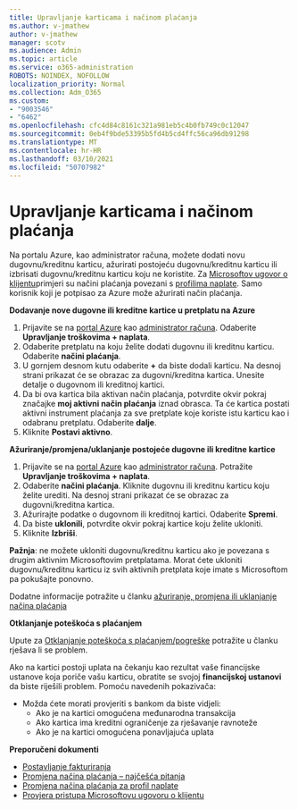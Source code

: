 ```yaml
---
title: Upravljanje karticama i načinom plaćanja
ms.author: v-jmathew
author: v-jmathew
manager: scotv
ms.audience: Admin
ms.topic: article
ms.service: o365-administration
ROBOTS: NOINDEX, NOFOLLOW
localization_priority: Normal
ms.collection: Adm_O365
ms.custom:
- "9003546"
- "6462"
ms.openlocfilehash: cfc4d84c8161c321a981eb5c4b0fb749c0c12047
ms.sourcegitcommit: 0eb4f9bde53395b5fd4b5cd4ffc56ca96db91298
ms.translationtype: MT
ms.contentlocale: hr-HR
ms.lasthandoff: 03/10/2021
ms.locfileid: "50707982"
---
```

# <a name="manage-card-and-payment-method"></a>Upravljanje karticama i načinom plaćanja

Na portalu Azure, kao administrator računa, možete dodati novu dugovnu/kreditnu karticu, ažurirati postojeću dugovnu/kreditnu karticu ili izbrisati dugovnu/kreditnu karticu koju ne koristite. Za [Microsoftov ugovor o klijentu](https://docs.microsoft.com/azure/billing/billing-how-to-change-credit-card?WT.mc_id=Portal-Microsoft_Azure_Support#check-access-to-a-microsoft-customer-agreement)primjeri su načini plaćanja povezani s [profilima naplate](https://docs.microsoft.com/azure/billing/billing-how-to-change-credit-card?WT.mc_id=Portal-Microsoft_Azure_Support#change-payment-method-for-a-billing-profile). Samo korisnik koji je potpisao za Azure može ažurirati način plaćanja.

**Dodavanje nove dugovne ili kreditne kartice u pretplatu na Azure**

1. Prijavite se na [portal Azure](https://ms.portal.azure.com/) kao [administrator računa](https://docs.microsoft.com/azure/cost-management-billing/manage/billing-subscription-transfer?WT.mc_id=Portal-Microsoft_Azure_Support#whoisaa). Odaberite **Upravljanje troškovima + naplata**.
2. Odaberite pretplatu na koju želite dodati dugovnu ili kreditnu karticu. Odaberite **načini plaćanja**.
3. U gornjem desnom kutu odaberite **+** da biste dodali karticu. Na desnoj strani prikazat će se obrazac za dugovni/kreditna kartica. Unesite detalje o dugovnom ili kreditnoj kartici.
4. Da bi ova kartica bila aktivan način plaćanja, potvrdite okvir pokraj značajke **moj aktivni način plaćanja** iznad obrasca. Ta će kartica postati aktivni instrument plaćanja za sve pretplate koje koriste istu karticu kao i odabranu pretplatu. Odaberite **dalje**.
5. Kliknite **Postavi aktivno**. 
 
**Ažuriranje/promjena/uklanjanje postojeće dugovne ili kreditne kartice**

1.  Prijavite se na [portal Azure](https://portal.azure.com/) kao [administrator računa](https://docs.microsoft.com/azure/billing/billing-subscription-transfer?WT.mc_id=Portal-Microsoft_Azure_Support#whoisaa). Potražite **Upravljanje troškovima + naplata**.
2.  Odaberite **načini plaćanja**. Kliknite dugovnu ili kreditnu karticu koju želite urediti. Na desnoj strani prikazat će se obrazac za dugovni/kreditna kartica.
3.  Ažurirajte podatke o dugovnom ili kreditnoj kartici. Odaberite **Spremi**.
4.  Da biste **uklonili**, potvrdite okvir pokraj kartice koju želite ukloniti.
5.  Kliknite **Izbriši**.

**Pažnja**: ne možete ukloniti dugovnu/kreditnu karticu ako je povezana s drugim aktivnim Microsoftovim pretplatama. Morat ćete ukloniti dugovnu/kreditnu karticu iz svih aktivnih pretplata koje imate s Microsoftom pa pokušajte ponovno.

Dodatne informacije potražite u članku [ažuriranje, promjena ili uklanjanje načina plaćanja](https://docs.microsoft.com/azure/billing/billing-how-to-change-credit-card?WT.mc_id=Portal-Microsoft_Azure_Support)

**Otklanjanje poteškoća s plaćanjem**

Upute za [Otklanjanje poteškoća s plaćanjem/pogreške](https://docs.microsoft.com/azure/cost-management-billing/manage/billing-troubleshoot-azure-payment-issues) potražite u članku rješava li se problem.

Ako na kartici postoji uplata na čekanju kao rezultat vaše financijske ustanove koja poriče vašu karticu, obratite se svojoj **financijskoj ustanovi** da biste riješili problem. Pomoću navedenih pokazivača:

- Možda ćete morati provjeriti s bankom da biste vidjeli: 
    - Ako je na kartici omogućena međunarodna transakcija
    - Ako kartica ima kreditni ograničenje za rješavanje ravnoteže
    - Ako je na kartici omogućena ponavljajuća uplata

**Preporučeni dokumenti**

- [Postavljanje fakturiranja](https://docs.microsoft.com/azure/cost-management-billing/manage/pay-by-invoice)
- [Promjena načina plaćanja – najčešća pitanja](https://docs.microsoft.com/azure/cost-management-billing/manage/change-credit-card?WT.mc_id=Portal-Microsoft_Azure_Support#frequently-asked-questions)
- [Promjena načina plaćanja za profil naplate](https://docs.microsoft.com/azure/cost-management-billing/manage/change-credit-card?WT.mc_id=Portal-Microsoft_Azure_Support#change-payment-method-for-a-billing-profile)
- [Provjera pristupa Microsoftovu ugovoru o klijentu](https://docs.microsoft.com/azure/cost-management-billing/manage/change-credit-card?WT.mc_id=Portal-Microsoft_Azure_Support#check-access-to-a-microsoft-customer-agreement)
